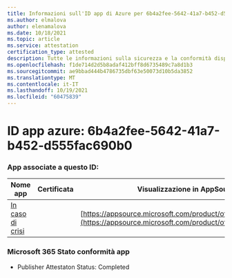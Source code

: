 ```yaml
---
title: Informazioni sull'ID app di Azure per 6b4a2fee-5642-41a7-b452-d555fac690b0
ms.author: elmalova
author: elenamalova
ms.date: 10/18/2021
ms.topic: article
ms.service: attestation
certification_type: attested
description: Tutte le informazioni sulla sicurezza e la conformità disponibili per 6b4a2fee-5642-41a7-b452-d555fac690b0.
ms.openlocfilehash: f1de714d2d5b8adaf412bff8d6735489c7a8d1b3
ms.sourcegitcommit: ae9bbad444b4786735dbf63e50073d10b5da3852
ms.translationtype: MT
ms.contentlocale: it-IT
ms.lasthandoff: 10/19/2021
ms.locfileid: "60475839"
---
```

# <a name="azure-app-id-6b4a2fee-5642-41a7-b452-d555fac690b0"></a>ID app azure: 6b4a2fee-5642-41a7-b452-d555fac690b0


### <a name="apps-associated-with-this-id"></a>App associate a questo ID:
| **Nome app** | **Certificata** | **Visualizzazione in AppSource** |
|--------------|---------------|-----------------------|
| [In caso di crisi](https://docs.microsoft.com/microsoft-365-app-certification/forward/WA200003194) |  | [https://appsource.microsoft.com/product/office/WA200003194](https://appsource.microsoft.com/product/office/WA200003194) |

### <a name="microsoft-365-app-compliance-status"></a>Microsoft 365 Stato conformità app
- Publisher Attestaton Status: Completed

